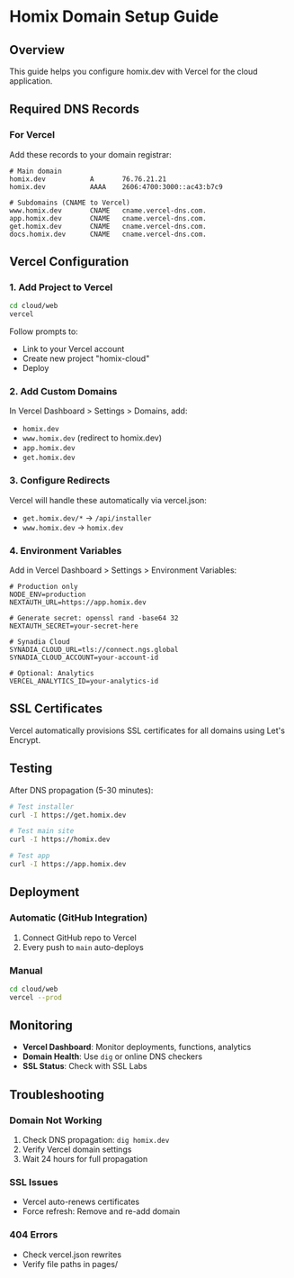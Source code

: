 # Homix Domain Setup Guide

## Overview

This guide helps you configure homix.dev with Vercel for the cloud application.

## Required DNS Records

### For Vercel

Add these records to your domain registrar:

```
# Main domain
homix.dev           A       76.76.21.21
homix.dev           AAAA    2606:4700:3000::ac43:b7c9

# Subdomains (CNAME to Vercel)
www.homix.dev       CNAME   cname.vercel-dns.com.
app.homix.dev       CNAME   cname.vercel-dns.com.
get.homix.dev       CNAME   cname.vercel-dns.com.
docs.homix.dev      CNAME   cname.vercel-dns.com.
```

## Vercel Configuration

### 1. Add Project to Vercel

```bash
cd cloud/web
vercel
```

Follow prompts to:
- Link to your Vercel account
- Create new project "homix-cloud"
- Deploy

### 2. Add Custom Domains

In Vercel Dashboard > Settings > Domains, add:
- `homix.dev`
- `www.homix.dev` (redirect to homix.dev)
- `app.homix.dev`
- `get.homix.dev`

### 3. Configure Redirects

Vercel will handle these automatically via vercel.json:
- `get.homix.dev/*` → `/api/installer`
- `www.homix.dev` → `homix.dev`

### 4. Environment Variables

Add in Vercel Dashboard > Settings > Environment Variables:

```env
# Production only
NODE_ENV=production
NEXTAUTH_URL=https://app.homix.dev

# Generate secret: openssl rand -base64 32
NEXTAUTH_SECRET=your-secret-here

# Synadia Cloud
SYNADIA_CLOUD_URL=tls://connect.ngs.global
SYNADIA_CLOUD_ACCOUNT=your-account-id

# Optional: Analytics
VERCEL_ANALYTICS_ID=your-analytics-id
```

## SSL Certificates

Vercel automatically provisions SSL certificates for all domains using Let's Encrypt.

## Testing

After DNS propagation (5-30 minutes):

```bash
# Test installer
curl -I https://get.homix.dev

# Test main site
curl -I https://homix.dev

# Test app
curl -I https://app.homix.dev
```

## Deployment

### Automatic (GitHub Integration)

1. Connect GitHub repo to Vercel
2. Every push to `main` auto-deploys

### Manual

```bash
cd cloud/web
vercel --prod
```

## Monitoring

- **Vercel Dashboard**: Monitor deployments, functions, analytics
- **Domain Health**: Use `dig` or online DNS checkers
- **SSL Status**: Check with SSL Labs

## Troubleshooting

### Domain Not Working
1. Check DNS propagation: `dig homix.dev`
2. Verify Vercel domain settings
3. Wait 24 hours for full propagation

### SSL Issues
- Vercel auto-renews certificates
- Force refresh: Remove and re-add domain

### 404 Errors
- Check vercel.json rewrites
- Verify file paths in pages/